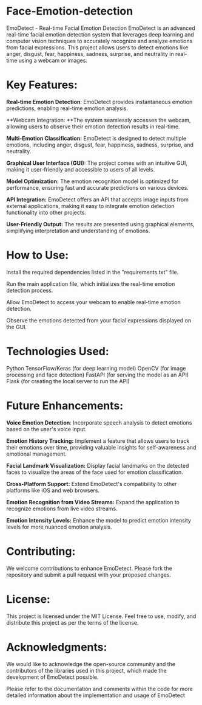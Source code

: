 # Face-Emotion-detection
EmoDetect - Real-time Facial Emotion Detection
EmoDetect is an advanced real-time facial emotion detection system that leverages deep learning and computer vision techniques to accurately recognize and analyze emotions from facial expressions. This project allows users to detect emotions like anger, disgust, fear, happiness, sadness, surprise, and neutrality in real-time using a webcam or images.

# Key Features:

**Real-time Emotion Detection**: EmoDetect provides instantaneous emotion predictions, enabling real-time emotion analysis.

**Webcam Integration: **The system seamlessly accesses the webcam, allowing users to observe their emotion detection results in real-time.

**Multi-Emotion Classification:** EmoDetect is designed to detect multiple emotions, including anger, disgust, fear, happiness, sadness, surprise, and neutrality.

**Graphical User Interface (GUI):** The project comes with an intuitive GUI, making it user-friendly and accessible to users of all levels.

**Model Optimization:** The emotion recognition model is optimized for performance, ensuring fast and accurate predictions on various devices.

**API Integration:** EmoDetect offers an API that accepts image inputs from external applications, making it easy to integrate emotion detection functionality into other projects.

**User-Friendly Output:** The results are presented using graphical elements, simplifying interpretation and understanding of emotions.

# How to Use:

Install the required dependencies listed in the "requirements.txt" file.

Run the main application file, which initializes the real-time emotion detection process.

Allow EmoDetect to access your webcam to enable real-time emotion detection.

Observe the emotions detected from your facial expressions displayed on the GUI.

# Technologies Used:

Python
TensorFlow/Keras (for deep learning model)
OpenCV (for image processing and face detection)
FastAPI (for serving the model as an API)
Flask (for creating the local server to run the API)

# Future Enhancements:

**Voice Emotion Detection**: Incorporate speech analysis to detect emotions based on the user's voice input.

**Emotion History Tracking:** Implement a feature that allows users to track their emotions over time, providing valuable insights for self-awareness and emotional management.

**Facial Landmark Visualization:** Display facial landmarks on the detected faces to visualize the areas of the face used for emotion classification.

**Cross-Platform Support:** Extend EmoDetect's compatibility to other platforms like iOS and web browsers.

**Emotion Recognition from Video Streams:** Expand the application to recognize emotions from live video streams.

**Emotion Intensity Levels:** Enhance the model to predict emotion intensity levels for more nuanced emotion analysis.

# Contributing:

We welcome contributions to enhance EmoDetect. Please fork the repository and submit a pull request with your proposed changes.

# License:

This project is licensed under the MIT License. Feel free to use, modify, and distribute this project as per the terms of the license.

# Acknowledgments:

We would like to acknowledge the open-source community and the contributors of the libraries used in this project, which made the development of EmoDetect possible.

Please refer to the documentation and comments within the code for more detailed information about the implementation and usage of EmoDetect
